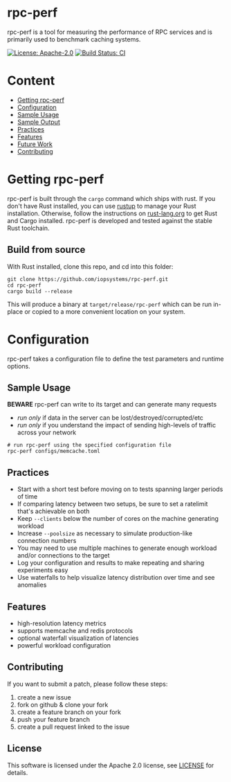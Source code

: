 # rpc-perf

rpc-perf is a tool for measuring the performance of RPC services and is
primarily used to benchmark caching systems.

[![License: Apache-2.0][license-badge]][license-url]
[![Build Status: CI][ci-build-badge]][ci-build-url]

# Content
* [Getting rpc-perf](#getting-rpc-perf)
* [Configuration](#configuration)
* [Sample Usage](#sample-usage)
* [Sample Output](#sample-output)
* [Practices](#practices)
* [Features](#features)
* [Future Work](#future-work)
* [Contributing](#contributing)

# Getting rpc-perf

rpc-perf is built through the `cargo` command which ships with rust. If you 
don't have Rust installed, you can use [rustup][rustup] to manage your Rust
installation. Otherwise, follow the instructions on
[rust-lang.org](https://rust-lang.org) to get Rust and Cargo installed. rpc-perf
is developed and tested against the stable Rust toolchain.

## Build from source

With Rust installed, clone this repo, and cd into this folder:

```shell
git clone https://github.com/iopsystems/rpc-perf.git
cd rpc-perf
cargo build --release
```

This will produce a binary at `target/release/rpc-perf` which can be run
in-place or copied to a more convenient location on your system.

# Configuration

rpc-perf takes a configuration file to define the test parameters and runtime
options.

## Sample Usage

**BEWARE** rpc-perf can write to its target and can generate many requests
* *run only* if data in the server can be lost/destroyed/corrupted/etc
* *run only* if you understand the impact of sending high-levels of traffic
  across your network

```shell
# run rpc-perf using the specified configuration file
rpc-perf configs/memcache.toml
```

## Practices

* Start with a short test before moving on to tests spanning larger periods of
  time
* If comparing latency between two setups, be sure to set a ratelimit that's
  achievable on both
* Keep `--clients` below the number of cores on the machine generating workload
* Increase `--poolsize` as necessary to simulate production-like connection
  numbers
* You may need to use multiple machines to generate enough workload and/or
  connections to the target
* Log your configuration and results to make repeating and sharing experiments
  easy
* Use waterfalls to help visualize latency distribution over time and see
  anomalies

## Features

* high-resolution latency metrics
* supports memcache and redis protocols
* optional waterfall visualization of latencies
* powerful workload configuration

## Contributing

If you want to submit a patch, please follow these steps:

1. create a new issue
2. fork on github & clone your fork
3. create a feature branch on your fork
4. push your feature branch
5. create a pull request linked to the issue

## License

This software is licensed under the Apache 2.0 license, see [LICENSE](LICENSE) for details.

[ci-build-badge]: https://img.shields.io/github/workflow/status/iopsystems/rpc-perf/CI/master?label=CI
[ci-build-url]: https://github.com/iopsystems/rpc-perf/actions/workflows/cargo.yml?query=branch%3Amaster+event%3Apush
[contributors]: https://github.com/iopsystems/rpc-perf/graphs/contributors?type=a
[license-badge]: https://img.shields.io/badge/license-Apache%202.0-blue.svg
[license-url]: https://github.com/iopsystems/rpc-perf/blob/master/LICENSE
[rustlang]: https://rust-lang.org/
[rustup]: https://rustup.rs
